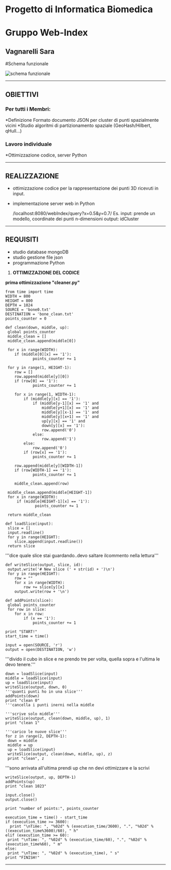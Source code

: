 #   Progetto di Informatica Biomedica
#   Gruppo Web-Index
##  Vagnarelli Sara                                          


#Schema funzionale



![schema funzionale](SchemaIO1.png "schema funzionale")









__________________________________________________________________________________________________________________





## OBIETTIVI


### Per tutti i Membri:

*Definizione Formato documento JSON per cluster di punti spazialmente vicini
*Studio algoritmi di partizionamento spaziale (GeoHash/Hilbert, qHull...)


### Lavoro individuale  
 
*Ottimizzazione codice, server Python 


____________________________________________________________________________________________________________________





## REALIZZAZIONE



* ottimizzazione codice per la rappresentazione dei punti 3D ricevuti in input.



* implementazione server web in Python

  /localhost:8080/webIndex/query?x=0.5&y=0.7/
   Es.
   input:   prende un modello, coordinate dei punti n-dimensioni
   output:  idCluster


_______________________________________________________________________________________________________________________




## REQUISITI   

* studio database mongoDB
* studio gestione file json 
* programmazione Python




1. **OTTIMIZZAZIONE DEL CODICE**

**prima ottimizzazione "cleaner.py"**

    from time import time
    WIDTH = 800
    HEIGHT = 800
    DEPTH = 1024
    SOURCE = 'bone0.txt'
    DESTINATION = 'bone_clean.txt'
    points_counter = 0

    def clean(down, middle, up):
     global points_counter
     middle_clean = []
     middle_clean.append(middle[0])
    
     for x in range(WIDTH):
        if (middle[0][x] == '1'):
                points_counter += 1
    
     for y in range(1, HEIGHT-1):
        row = []
        row.append(middle[y][0])        
        if (row[0] == '1'):
                points_counter += 1
        
        for x in range(1, WIDTH-1):
            if (middle[y][x] == '1'):
                if (middle[y-1][x] == '1' and
                    middle[y+1][x] == '1' and
                    middle[y][x-1] == '1' and
                    middle[y][x+1] == '1' and
                    up[y][x] == '1' and
                    down[y][x] == '1'):
                    row.append('0')
                else:
                    row.append('1')
            else:
                row.append('0')                
            if (row[x] == '1'):
                points_counter += 1
                
        row.append(middle[y][WIDTH-1])
        if (row[WIDTH-1] == '1'):
                points_counter += 1
                
        middle_clean.append(row)
        
     middle_clean.append(middle[HEIGHT-1])
     for x in range(WIDTH):
         if (middle[HEIGHT-1][x] == '1'):
                 points_counter += 1
                
     return middle_clean

    def loadSlice(input):
     slice = []
     input.readline()
     for y in range(HEIGHT):
        slice.append(input.readline())
     return slice


'''dice quale slice stai guardando..devo saltare ilcommento nella lettura'''
  
    def writeSlice(output, slice, id):
     output.write('# New slice (' + str(id) + ')\n')
     for y in range(HEIGHT):
        row = ""
        for x in range(WIDTH):
            row += slice[y][x]
        output.write(row + '\n')

    def addPoints(slice):
     global points_counter
     for row in slice:
        for x in row:
            if (x == '1'):
                points_counter += 1

    print "START!"
    start_time = time()

    input = open(SOURCE, 'r')
    output = open(DESTINATION, 'w')


'''divido il cubo in slice e ne prendo tre per volta, quella sopra e l'ultima le devo tenere.'''




    down = loadSlice(input)
    middle = loadSlice(input)
    up = loadSlice(input)
    writeSlice(output, down, 0)
    '''quanti punti ho in una slice'''
    addPoints(down)
    print "clean 0"
    '''cancella i punti inerni nella middle

    '''scrive solo middle'''
    writeSlice(output, clean(down, middle, up), 1)
    print "clean 1"

    '''carico le nuove slice'''
    for z in range(2, DEPTH-1):
     down = middle
     middle = up
     up = loadSlice(input)
     writeSlice(output, clean(down, middle, up), z)
     print "clean", z

    
    
'''sono arrivata all'ultima prendi up che nn devi ottimizzare e la scrivi
    
    
    
    
    writeSlice(output, up, DEPTH-1)
    addPoints(up)
    print "clean 1023"

    input.close()
    output.close()

    print "number of points:", points_counter

    execution_time = time() - start_time
    if (execution_time >= 3600):
      print "\nTime: ", "%02d" % (execution_time/3600), ".", "%02d" % ((execution_time%3600)/60), " h"
    elif (execution_time >= 60):
     print "\nTime: ", "%02d" % (execution_time/60), ".", "%02d" % (execution_time%60), " m"
    else:
     print "\nTime: ", "%02d" % (execution_time), " s"
    print "FINISH!"
    
    
***
